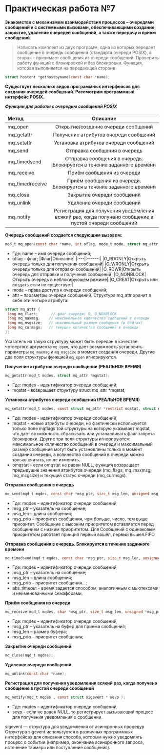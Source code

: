 # Практическая работа №7
**Знакомство с механизмом взаимодействия процессов – очередями сообщений и с системными вызовами, обеспечивающими создание, закрытие, удаление очередей сообщений, а также передачу и прием сообщений.**
>Написать комплект из двух программ, одна из которых передает сообщение в очередь сообщений (стандарта очереди POSIX), а вторая – принимает сообщения из очереди сообщений. Проверить работу функций с блокировкой и без блокировки.
>Функция, которая выполняется на передающей стороне
```c 
struct hostent *gethostbyname(const char *name); 
```
   **Существует несколько видов программных интерфейсов для создания очередей сообщений.
 Рассмотрим программный интерфейс POSIX.**
 
 ***Функции для работы с очередью сообщений POSIX***
 
   |Метод|Описание|
   |:---|:------:|
   |mq_open|Открытие/создание очереди сообщений|
   |mq_getattr|Получение атрибутов очереди сообщений|
   |mq_setattr|Установка атрибутов очереди сообщений|
   |mq_send|Отправка сообщения в очередь|
   |mq_timedsend|Отправка сообщения в очередь. Блокируется в течение заданного времени|
   |mq_receive|Приём сообщения из очереди|
   |mq_timedreceive|Приём сообщения из очереди. Блокируется в течение заданного времени|
   |mq_close|Закрытие очереди сообщений|
   |mq_unlink|Удаление очереди сообщений|
   |mq_notify|Регистрация для получения уведомления всякий раз, когда получено сообщение в пустой очереди сообщений|

   **Очередь сообщений создается следующим вызовом:**
```c
mqd_t mq_open(const char *name, int oflag, mode_t mode, struct mq_attr *attr);
```
- Где: name – имя очереди сообщений;
- oflag – флаг;
    |Флаг|Описание|
    |:---|:------:|
    |O_RDONLY|Открыть очередь только для получения сообщений|
    |O_WRONLY|Открыть очередь только для отправки сообщений|
    |O_RDWR|Открыть очередь для отправки и получения сообщений|
    |O_NONBLOCK|Открыть очередь в неблокирующем режиме|
    |O_CREAT|Открыть или создать если не существует|
- mode – права доступа к очереди сообщений;
- attr – параметры очереди сообщений.
Структура mq_attr хранит в себе эти четыре атрибута:
```c
struct mq_attr {
 long mq_flags;      // флаг очереди: 0, O_NONBLOCK 
 long mq_maxmsg;    // максимальное количество сообщений в очереди
 long mq_msgsize;   // максимальный размер сообщения (в байтах)
 long mq_curmsgs;   // текущее количество сообщений в очереди
};
```
Указатель на такую структуру может быть передан в качестве четвертого аргумента ```mq_open```, 
что дает возможность установить параметры ```mq_maxmsg``` и ```mq_msgsize``` в момент создания очереди. 
Другие два поля структуры функцией ```mq_open``` игнорируются.

**Получение атрибутов очереди сообщений (РЕАЛЬНОЕ ВРЕМЯ)**
```c
mq_getattr(mqd_t mqdes, struct mq_attr *mqstat); 
```
- Где: mqdes - идентификатор очереди сообщений;
- mqstat - возвращает структуру struct mq_attr *mqstat;

**Установка атрибутов очереди сообщений (РЕАЛЬНОЕ ВРЕМЯ)**
```c
mq_setattr(mqd_t mqdes, const struct mq_attr *restrict mqstat, struct mq_attr *restrict omqstat);
```
- Где: mqdes - идентификатор очереди сообщений;
- mqstat - новые атрибуты очереди, но фактически используется только поле mqflags той структуры на которую указывает mqstat, 
что дает возможность сбрасывать или устанавливать флаг запрета блокировки. Другие три поля структуры игнорируются: 
максимальное количество сообщений в очереди и максимальный размер сообщения могут быть установлены только в момент создания очереди, 
а количество сообщений в очереди можно только считать, но не изменить.
- omqstat -  если omqstat не равен NULL, функция возвращает предыдущие значения атрибутов очереди (mq_flags, mq_maxmsg, mq_msgsize) и текущий статус очереди (mq_curmsgs).

**Отправка сообщения в очередь**
```c
mq_send(mqd_t mqdes, const char *msg_ptr, size_t msg_len, unsigned msg_prio);
```
- Где: mqdes –	идентификатор очереди сообщений;
- msg_ptr –	указатель на сообщение;
- msg_len –	длина сообщения;
- msg_prio –	приоритет сообщения, чем больше, число, тем выше приоритет. Сообщение с высоким приоритетом вставляется перед сообщением с низким приоритетом. Для
Сообщений с одинаковым приоритетом работает принцип первый вошёл, первый вышел.FIFO

**Отправка сообщения в очередь. Блокируется в течение заданного времени**
```c
mq_timedsend(mqd_t mqdes, const char *msg_ptr, size_t msg_len, unsigned msg_prio, const struct timespec *abs_timeout);
```
- Где: mqdes –	идентификатор очереди сообщений;
- msg_ptr –	указатель на сообщение;
- msg_len –	длина сообщения;
- msg_prio –	приоритет сообщения...;
- abs_timeout - время задается способом, аналогичным с мьютексами и неименованными семафорами.

**Приём сообщения из очереди**
```c
mq_receive(mqd_t mqdes, char *msg_ptr, size_t msg_len, unsigned *msg_prio);
```
- Где: mqdes –	идентификатор очереди сообщений;
- msg_ptr –	указатель на буфер для приема сообщения;
- msg_len –	размер буфера;
- msg_prio –	приоритет сообщения;

**Закрытие очереди сообщений**
```c
mq_close(mqd_t mqdes);
```

**Удаление очереди сообщений**
```c
mq_unlink(const char *name);
```

**Регистрация для получения уведомления всякий раз, когда получено сообщение в пустой очереди сообщений**
```c
mq_notify(mqd_t mqdes , const struct sigevent * sevp );
```
- Где: mqdes –	идентификатор очереди сообщений;
- sevp - если не равен NULL, то регистрирует вызывающий процесс для получения уведомления о сообщении.

sigevent — структура для уведомления от асинхронных процедур
Структура sigevent используется в различных программных интерфейсах для описания способа, которым нужно уведомлять процесс о событии (например, окончание асинхронного запроса, истечение таймера или поступление сообщения).

